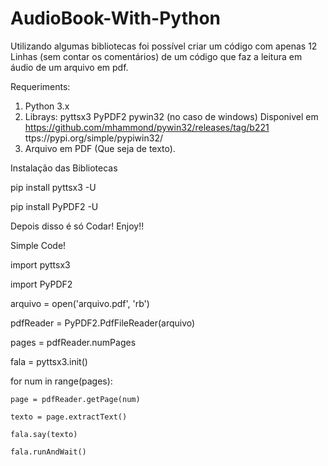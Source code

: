 # AudioBook-With-Python
Utilizando algumas bibliotecas foi possível criar um código com apenas 12 Linhas (sem contar os comentários) de um código que faz a leitura em áudio de um arquivo em pdf.

Requeriments:

1. Python 3.x
2. Librays:
    pyttsx3
    PyPDF2
    pywin32 (no caso de windows)
    Disponivel em https://github.com/mhammond/pywin32/releases/tag/b221
    ttps://pypi.org/simple/pypiwin32/
3. Arquivo em PDF (Que seja de texto).


Instalação das Bibliotecas

pip install pyttsx3 -U

pip install PyPDF2 -U

Depois disso é só Codar! Enjoy!!


Simple Code!

import pyttsx3

import PyPDF2

arquivo = open('arquivo.pdf', 'rb')

pdfReader = PyPDF2.PdfFileReader(arquivo)

pages = pdfReader.numPages

fala = pyttsx3.init()

for num in range(pages):

    page = pdfReader.getPage(num)
    
    texto = page.extractText()
    
    fala.say(texto)
    
    fala.runAndWait()
